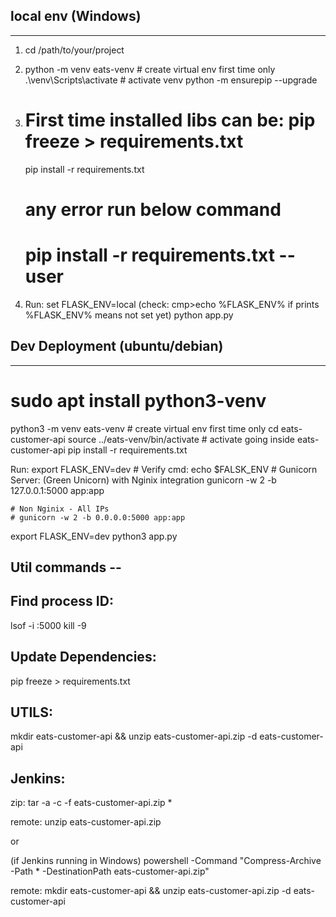 

## local env (Windows)
---------------------
1. cd /path/to/your/project
2. 	python -m venv eats-venv		# create virtual env first time only
	.\venv\Scripts\activate			# activate venv
	python -m ensurepip --upgrade
3. # First time installed libs can be: pip freeze > requirements.txt
	pip install -r requirements.txt  
   # any error run below command
   # pip install -r requirements.txt --user

4. Run:
	set FLASK_ENV=local (check: cmp>echo %FLASK_ENV% if prints %FLASK_ENV% means not set yet)
	python app.py


## Dev Deployment (ubuntu/debian)
--------------------------------

# sudo apt install python3-venv		
python3 -m venv eats-venv			# create virtual env first time only
cd eats-customer-api
source ../eats-venv/bin/activate			# activate going inside eats-customer-api
pip install -r requirements.txt


Run:
	export FLASK_ENV=dev				# Verify cmd: echo $FALSK_ENV
  	# Gunicorn Server: (Green Unicorn) with Nginix integration
	gunicorn -w 2 -b 127.0.0.1:5000 app:app
	
	# Non Nginix - All IPs
	# gunicorn -w 2 -b 0.0.0.0:5000 app:app

export FLASK_ENV=dev
python3 app.py


## Util commands --

Find process ID:
---------------
lsof -i :5000
kill -9 <PID>

Update Dependencies:
--------------------
pip freeze > requirements.txt


UTILS:
----
mkdir eats-customer-api && unzip eats-customer-api.zip -d eats-customer-api

Jenkins:
-------
zip:
tar -a -c -f eats-customer-api.zip *

remote:
unzip eats-customer-api.zip

or

(if Jenkins running in Windows)
powershell -Command "Compress-Archive -Path * -DestinationPath eats-customer-api.zip"

remote:
mkdir eats-customer-api && unzip eats-customer-api.zip -d eats-customer-api